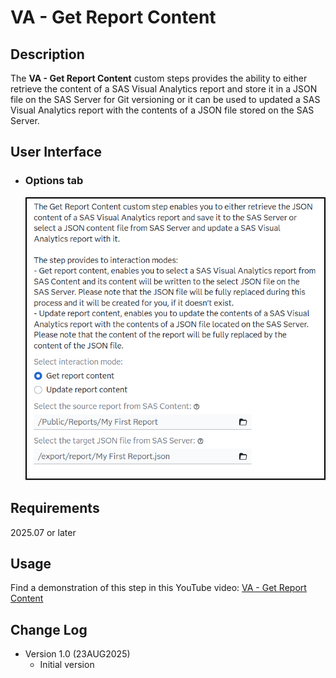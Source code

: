 # VA - Get Report Content

## Description

The **VA - Get Report Content** custom steps provides the ability to either retrieve the content of a SAS Visual Analytics report and store it in a JSON file on the SAS Server for Git versioning or it can be used to updated a SAS Visual Analytics report with the contents of a JSON file stored on the SAS Server.

## User Interface

* ### Options tab ###

   ![](img/VA-Get-Report-Content-Options-Page.png)

## Requirements

2025.07 or later

## Usage

Find a demonstration of this step in this YouTube video: [VA - Get Report Content](https://youtu.be/BBdtdxpZGR0)

## Change Log

* Version 1.0 (23AUG2025)
    * Initial version
